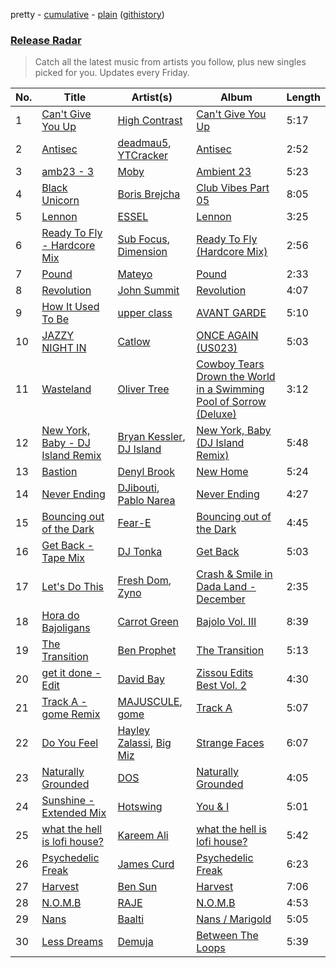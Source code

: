 pretty - [cumulative](/playlists/cumulative/Release%20Radar.md) - [plain](/playlists/plain/37i9dQZEVXbsudmxBFKW7G) ([githistory](https://github.githistory.xyz/vitokorn/spotify-playlist-archive/blob/master/playlists/plain/37i9dQZEVXbsudmxBFKW7G))

### [Release Radar](https://open.spotify.com/playlist/37i9dQZEVXbsudmxBFKW7G)

> Catch all the latest music from artists you follow, plus new singles picked for you. Updates every Friday.

| No. | Title | Artist(s) | Album | Length |
|---|---|---|---|---|
| 1 | [Can't Give You Up](https://open.spotify.com/track/6o5qFSBREXQPvSTJY353I2) | [High Contrast](https://open.spotify.com/artist/0bxHci3JIhhKA53n8rH3tT) | [Can't Give You Up](https://open.spotify.com/album/0fZGtVLj6azebynm7MuYeB) | 5:17 |
| 2 | [Antisec](https://open.spotify.com/track/5wBR7E6BADAHWj5vBHdnDd) | [deadmau5](https://open.spotify.com/artist/2CIMQHirSU0MQqyYHq0eOx), [YTCracker](https://open.spotify.com/artist/1x82Mu3wakMkldMW5kEiP4) | [Antisec](https://open.spotify.com/album/2k182ZsRtnPjhJ432Z2y3h) | 2:52 |
| 3 | [amb23 - 3](https://open.spotify.com/track/6Ijhu0qHD0uSUsnQA1MJ9v) | [Moby](https://open.spotify.com/artist/3OsRAKCvk37zwYcnzRf5XF) | [Ambient 23](https://open.spotify.com/album/5iXHMwhLzhDSs7e0WK4svQ) | 5:23 |
| 4 | [Black Unicorn](https://open.spotify.com/track/1WSF0LJGwJkYejuMtyJVuA) | [Boris Brejcha](https://open.spotify.com/artist/6caPJFLv1wesmM7gwK1ACy) | [Club Vibes Part 05](https://open.spotify.com/album/5ad6LcmH6riZRxu4VzI7Vf) | 8:05 |
| 5 | [Lennon](https://open.spotify.com/track/6KCmJ8VI6VYNRNubSqi0Ck) | [ESSEL](https://open.spotify.com/artist/2ucdZN7GyBGxIKHIzksnXc) | [Lennon](https://open.spotify.com/album/4Whx04xrZZSzMWhKduRWFI) | 3:25 |
| 6 | [Ready To Fly - Hardcore Mix](https://open.spotify.com/track/6qjgalreP33xyLiGuqKNdQ) | [Sub Focus](https://open.spotify.com/artist/0QaSiI5TLA4N7mcsdxShDO), [Dimension](https://open.spotify.com/artist/1QMgre3BHX161ZHtWMUu6S) | [Ready To Fly (Hardcore Mix)](https://open.spotify.com/album/2xkbIq44wwXLSK727SDCM9) | 2:56 |
| 7 | [Pound](https://open.spotify.com/track/77g7kCmGqiCzOePWYX3SmO) | [Mateyo](https://open.spotify.com/artist/0B0O3zN1qA3VmxGoF7sHiE) | [Pound](https://open.spotify.com/album/29AhEOuMHj5qPdUFRWsI3K) | 2:33 |
| 8 | [Revolution](https://open.spotify.com/track/1vlnbR9iKNLCAlEDNSBrxj) | [John Summit](https://open.spotify.com/artist/7kNqXtgeIwFtelmRjWv205) | [Revolution](https://open.spotify.com/album/6A1uNJqYuAhldH89hy70od) | 4:07 |
| 9 | [How It Used To Be](https://open.spotify.com/track/0htJd0EsowjMIGuTgGlQeA) | [upper class](https://open.spotify.com/artist/2NtGuhjeGjxetrptLSQHV0) | [AVANT GARDE](https://open.spotify.com/album/2w9BRYC6KLBmcdS0TroSVY) | 5:10 |
| 10 | [JAZZY NIGHT IN](https://open.spotify.com/track/3uQkx2Cr5A4HhHA5pK459p) | [Catlow](https://open.spotify.com/artist/0XxDrKbIfa9kLC5kUAuaD9) | [ONCE AGAIN (US023)](https://open.spotify.com/album/0BgrgpVWHUw5PSlqqwCLpW) | 5:03 |
| 11 | [Wasteland](https://open.spotify.com/track/24Qd5OZoCPLkGUrsLcJ3CW) | [Oliver Tree](https://open.spotify.com/artist/6TLwD7HPWuiOzvXEa3oCNe) | [Cowboy Tears Drown the World in a Swimming Pool of Sorrow (Deluxe)](https://open.spotify.com/album/3HnZ8f1qXz3I9XrLAxOnSv) | 3:12 |
| 12 | [New York, Baby - DJ Island Remix](https://open.spotify.com/track/4GN19YyZUK7HMFw0cAAkLO) | [Bryan Kessler](https://open.spotify.com/artist/7DPL5hmKPV75ja0FLgNXYZ), [DJ Island](https://open.spotify.com/artist/0B8uvQRg70TpBi26MKtJxY) | [New York, Baby (DJ Island Remix)](https://open.spotify.com/album/0EupJITbjPSzpXV2ient2U) | 5:48 |
| 13 | [Bastion](https://open.spotify.com/track/6gI2V3Fe9Sx5MDuNmJrgCP) | [Denyl Brook](https://open.spotify.com/artist/6CN58XeXyI4v5FFMiltnHa) | [New Home](https://open.spotify.com/album/2tvzLl0e00rJmln7S0fwJO) | 5:24 |
| 14 | [Never Ending](https://open.spotify.com/track/2dv0aIjrZeTNPfno195pD8) | [DJibouti](https://open.spotify.com/artist/2PyUWRpP3uy6MrZB1rPxQw), [Pablo Narea](https://open.spotify.com/artist/5p8jrSEwzfpHlBrGlYgDIo) | [Never Ending](https://open.spotify.com/album/4wV9lUxjVwf4U9xTrvcqjk) | 4:27 |
| 15 | [Bouncing out of the Dark](https://open.spotify.com/track/6c18DKpL4vnqi1TlLKxhdZ) | [Fear-E](https://open.spotify.com/artist/7MsAhHNI5gRfh2JCeL21gC) | [Bouncing out of the Dark](https://open.spotify.com/album/2iqkUYPIMDTmLOH4wH0uHm) | 4:45 |
| 16 | [Get Back - Tape Mix](https://open.spotify.com/track/3xBudG07erHx9GxIVx7zs3) | [DJ Tonka](https://open.spotify.com/artist/0s8zZnjADp3VDjGiBpQ0yx) | [Get Back](https://open.spotify.com/album/2qENaBPonllrE9ZOvk0uHS) | 5:03 |
| 17 | [Let's Do This](https://open.spotify.com/track/1CIgEftRKUr1QnxHn4W3gt) | [Fresh Dom](https://open.spotify.com/artist/2ZZHwQD18fRq8OaEdVRijQ), [Zyno](https://open.spotify.com/artist/44aRJRa2jSc7zwYF36OOrP) | [Crash & Smile in Dada Land - December](https://open.spotify.com/album/7pDKTgRlgOhaH1vY7NAoKl) | 2:35 |
| 18 | [Hora do Bajoligans](https://open.spotify.com/track/4zWmb6pe9T9sJATSI1kNry) | [Carrot Green](https://open.spotify.com/artist/56LbkVrwiOOlCLoIPVeEhY) | [Bajolo Vol. III](https://open.spotify.com/album/2A8FbkIXVRLZUeW6hOVnzG) | 8:39 |
| 19 | [The Transition](https://open.spotify.com/track/2aC2SOJJ5RncqrJ3qYa5al) | [Ben Prophet](https://open.spotify.com/artist/0YRk8fU48dUpIGqJYh5b4U) | [The Transition](https://open.spotify.com/album/1Q0TV8hGuBPUVkphBbV5wm) | 5:13 |
| 20 | [get it done - Edit](https://open.spotify.com/track/62zJ1of7rLArVHfizrvCiO) | [David Bay](https://open.spotify.com/artist/5yHK7mClF5i8Jabk8IKISo) | [Zissou Edits Best Vol. 2](https://open.spotify.com/album/6Olob9MLS6LCSgan8hc8wp) | 4:30 |
| 21 | [Track A - gome Remix](https://open.spotify.com/track/6qyO4cYxzR6UbCNQaPfPfA) | [MAJUSCULE](https://open.spotify.com/artist/2Yj2toOduPsB4L8F2RN4dH), [gome](https://open.spotify.com/artist/2kXp8r42AOwb6s5GzdiukU) | [Track A](https://open.spotify.com/album/3Lx01aCfr7Bg0JGN409gIN) | 5:07 |
| 22 | [Do You Feel](https://open.spotify.com/track/7nLpi1BtBv8oSbjzjpTKpZ) | [Hayley Zalassi](https://open.spotify.com/artist/6CkWYOPGB6vgMNjXAYRfav), [Big Miz](https://open.spotify.com/artist/16bJAXH14R42AnpN0FtaQo) | [Strange Faces](https://open.spotify.com/album/35oKTmccKcrR2RqizXr60N) | 6:07 |
| 23 | [Naturally Grounded](https://open.spotify.com/track/2p0IzWtuuX4m7ek06vBBfr) | [DOS](https://open.spotify.com/artist/4H4hsVb7pwQOL6uY4ZcC09) | [Naturally Grounded](https://open.spotify.com/album/4ef6G6Wigvhs8ZsuvAt8ZG) | 4:05 |
| 24 | [Sunshine - Extended Mix](https://open.spotify.com/track/6asYvZZDEwPZo4hLZgm9bp) | [Hotswing](https://open.spotify.com/artist/4c1uPButBrvsYP2XDrY0fe) | [You & I](https://open.spotify.com/album/4cv2ooddBRnYRItINNKahi) | 5:01 |
| 25 | [what the hell is lofi house?](https://open.spotify.com/track/4LoUp759ZRqbpzXpryqyub) | [Kareem Ali](https://open.spotify.com/artist/4Uhgu5miW68A3eqRl26xtf) | [what the hell is lofi house?](https://open.spotify.com/album/0jnEIIGSChsF3129A2d3bv) | 5:42 |
| 26 | [Psychedelic Freak](https://open.spotify.com/track/35YcU8sJRZ6X2PT7NlR7sj) | [James Curd](https://open.spotify.com/artist/2PwiPk4hJp1MX6zH2YJmIL) | [Psychedelic Freak](https://open.spotify.com/album/1Qfwi112c3eAca7gGnSEoi) | 6:23 |
| 27 | [Harvest](https://open.spotify.com/track/6JV5ibjoP7TT3ExHcLC0n5) | [Ben Sun](https://open.spotify.com/artist/1Hwxv1TsmQYcwmnpNJnnUo) | [Harvest](https://open.spotify.com/album/4HE83TSYD7Uja6LDx6G4uc) | 7:06 |
| 28 | [N.O.M.B](https://open.spotify.com/track/2hGaND3nug3TmUw8OF4BK5) | [RAJE](https://open.spotify.com/artist/2dPCWh9rFrw0MyUSr3sEyQ) | [N.O.M.B](https://open.spotify.com/album/0vCPJBPOH38JqE3hjE0HiE) | 4:53 |
| 29 | [Nans](https://open.spotify.com/track/5KvOK7W2lXTKuIUbKToRqp) | [Baalti](https://open.spotify.com/artist/2CtpjGWvsq4QnUIx9PHDAN) | [Nans / Marigold](https://open.spotify.com/album/6IohOJpZfC2pU3NVFuejq9) | 5:05 |
| 30 | [Less Dreams](https://open.spotify.com/track/725n2tquItS8i3oa8DykDV) | [Demuja](https://open.spotify.com/artist/1LfqhJiCiHfVzrBOVaBXc1) | [Between The Loops](https://open.spotify.com/album/5XAL2RJK5w5zokr5atpkUq) | 5:39 |